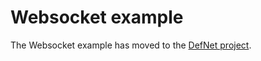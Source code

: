# Websocket example
The Websocket example has moved to the [DefNet project](https://github.com/britzl/defnet).
